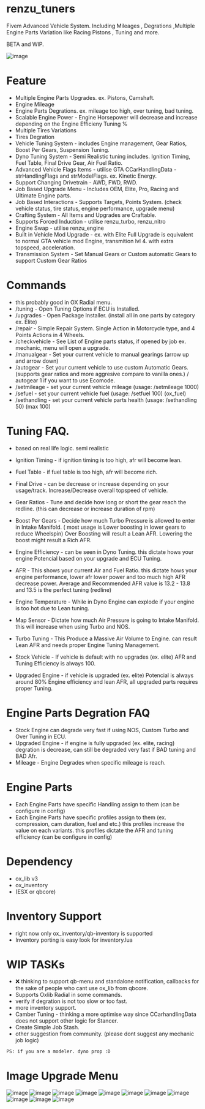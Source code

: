 # renzu_tuners
Fivem Advanced Vehicle System. Including Mileages , Degrations ,Multiple Engine Parts Variation like Racing Pistons , Tuning and more.

BETA and WIP.

![image](https://user-images.githubusercontent.com/82306584/221592284-7bbf65f2-0e71-4158-a819-5e3277c255f6.png)

# Feature
- Multiple Engine Parts Upgrades. ex. Pistons, Camshaft.
- Engine Mileage
- Engine Parts Degrations. ex. mileage too high, over tuning, bad tuning.
- Scalable Engine Power - Engine Horsepower will decrease and increase depending on the Engine Efficieny Tuning %
- Multiple Tires Variations
- Tires Degration
- Vehicle Tuning System - includes Engine management, Gear Ratios, Boost Per Gears, Suspension Tuning.
- Dyno Tuning System - Semi Realistic tuning includes. Ignition Timing, Fuel Table, Final Drive Gear, Air Fuel Ratio.
- Advanced Vehicle Flags Items - utilise GTA CCarHandlingData - strHandlingFlags and strModelFlags. ex. Kinetic Energy.
- Support Changing Drivetrain - AWD, FWD, RWD.
- Job Based Upgrade Menu - Includes OEM, Elite, Pro, Racing and Ultimate Engine parts.
- Job Based Interactions - Supports Targets, Points System. (check vehicle status, tire status, engine performance, upgrade menu)
- Crafting System - All Items and Upgrades are Craftable.
- Supports Forced Induction - utilise renzu_turbo, renzu_nitro
- Engine Swap - utilise renzu_engine
- Built in Vehicle Mod Upgrade - ex. with Elite Full Upgrade is equivalent to normal GTA vehicle mod Engine, transmition lvl 4. with extra topspeed, acceleration.
- Transmission System - Set Manual Gears or Custom automatic Gears to support Custom Gear Ratios

# Commands
- this probably good in OX Radial menu.
- /tuning - Open Tuning Options if ECU is Installed.
- /upgrades - Open Package Installer. (install all in one parts by category ex. Elite)
- /repair - Simple Repair System. Single Action in Motorcycle type, and 4 Points Actions in 4 Wheels.
- /checkvehicle - See List of Engine parts status, if opened by job ex. mechanic, menu will open a upgrade.
- /manualgear - Set your current vehicle to manual gearings (arrow up and arrow down)
- /autogear - Set your current vehicle to use custom Automatic Gears. (supports gear ratios and more aggresive compare to vanilla ones.) / autogear 1 if you want to use Ecomode.
- /setmileage - set your current vehicle mileage (usage: /setmileage 1000)
- /sefuel - set your current vehicle fuel (usage: /setfuel 100) (ox_fuel)
- /sethandling - set your current vehicle parts health (usage: /sethandling 50) (max 100)

# Tuning FAQ.
- based on real life logic. semi realistic

- Ignition Timing - if ignition timing is too high, afr will become lean.
- Fuel Table - if fuel table is too high, afr will become rich.
- Final Drive - can be decrease or increase depending on your usage/track. Increase/Decrease overall topspeed of vehicle.
- Gear Ratios - Tune and decide how long or short the gear reach the redline. (this can decrease or increase duration of rpm)
- Boost Per Gears - Decide how much Turbo Pressure is allowed to enter in Intake Manifold. ( most usage is Lower boosting in lower gears to reduce Wheelspin) Over Boosting will result a Lean AFR. Lowering the boost might result a Rich AFR.

- Engine Efficiency - can be seen in Dyno Tuning. this dictate hows your engine Potencial based on your upgrade and ECU Tuning.
- AFR - This shows your current Air and Fuel Ratio. this dictate hows your engine performance, lower afr lower power and too much high AFR decrease power. Average and Recommended AFR value is 13.2 - 13.8 and 13.5 is the perfect tuning (redline)
- Engine Temperature - While in Dyno Engine can explode if your engine is too hot due to Lean tuning.
- Map Sensor - Dictate how much Air Pressure is going to Intake Manifold. this will increase when using Turbo and NOS.
- Turbo Tuning - This Produce a Massive Air Volume to Engine. can result Lean AFR and needs proper Engine Tuning Management.
- Stock Vehicle - If vehicle is default with no upgrades (ex. elite) AFR and Tuning Efficiency is always 100.
- Upgraded Engine - if vehicle is upgraded (ex. elite) Potencial is always around 80% Engine efficiency and lean AFR, all upgraded parts requires proper Tuning.

# Engine Parts Degration FAQ
- Stock Engine can degrade very fast if using NOS, Custom Turbo and Over Tuning in ECU.
- Upgraded Engine - if engine is fully upgraded (ex. elite, racing) degration is decrease, can still be degraded very fast if BAD tuning and BAD Afr.
- Mileage - Engine Degrades when specific mileage is reach.

# Engine Parts 
- Each Engine Parts have specific Handling assign to them (can be configure in config)
- Each Engine Parts have specific profiles assign to them (ex. compression, cam duration, fuel and etc.) this profiles increase the value on each variants. this profiles dictate the AFR and tuning efficiency (can be configure in config)


# Dependency
- ox_lib v3
- ox_inventory
- (ESX or qbcore)

# Inventory Support
- right now only ox_inventory/qb-inventory is supported
- Inventory porting is easy look for inventory.lua

# WIP TASKs
- ❌ thinking to support qb-menu and standalone notification, callbacks for the sake of people who cant use ox_lib from qbcore.
- Supports Oxlib Radial in some commands.
- verify if degration is not too slow or too fast.
- more inventory support.
- Camber Tuning - thinking a more optimise way since CCarhandlingData does not support other logic for Stancer.
- Create Simple Job Stash.
- other suggestion from community. (please dont suggest any mechanic job logic)


```
PS: if you are a modeler. dyno prop :D
```

# Image Upgrade Menu
![image](https://user-images.githubusercontent.com/82306584/221533270-32ac81e9-159e-4eb9-a828-bec35a7233d7.png)
![image](https://user-images.githubusercontent.com/82306584/221533339-ea994f3d-c622-487d-ab86-3cb42ab5cc99.png)
![image](https://user-images.githubusercontent.com/82306584/221533421-75aac0b2-f5fd-4feb-92f8-dc49a7d9f9d9.png)
![image](https://user-images.githubusercontent.com/82306584/221533746-d51f34a3-f29c-4bcd-9a0d-472d9ec2ecf6.png)
![image](https://user-images.githubusercontent.com/82306584/221533792-2879da01-9607-4fae-bbd9-59b3c129b1c2.png)
![image](https://user-images.githubusercontent.com/82306584/221533993-f60ca10d-228d-409d-aa30-6fa503803406.png)
![image](https://user-images.githubusercontent.com/82306584/221534071-428bd778-989a-4666-8ec2-b3dbfa687872.png)
![image](https://user-images.githubusercontent.com/82306584/221534172-bcc4c7f8-49a5-4cb0-9207-6bdd8fdb0ede.png)
![image](https://user-images.githubusercontent.com/82306584/221534760-eb443728-2b71-421e-b931-d430d350e1c1.png)
![image](https://user-images.githubusercontent.com/82306584/221534798-5f74cc68-29cd-4930-96e3-6abb43a388a0.png)
![image](https://user-images.githubusercontent.com/82306584/222137773-fd684f4f-6447-4a9a-ae6f-d44b38f05838.png)




